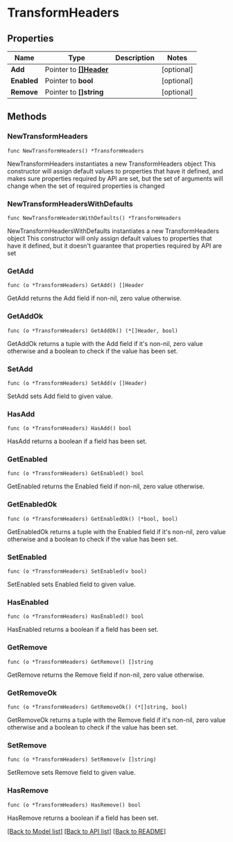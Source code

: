 # TransformHeaders

## Properties

Name | Type | Description | Notes
------------ | ------------- | ------------- | -------------
**Add** | Pointer to [**[]Header**](Header.md) |  | [optional] 
**Enabled** | Pointer to **bool** |  | [optional] 
**Remove** | Pointer to **[]string** |  | [optional] 

## Methods

### NewTransformHeaders

`func NewTransformHeaders() *TransformHeaders`

NewTransformHeaders instantiates a new TransformHeaders object
This constructor will assign default values to properties that have it defined,
and makes sure properties required by API are set, but the set of arguments
will change when the set of required properties is changed

### NewTransformHeadersWithDefaults

`func NewTransformHeadersWithDefaults() *TransformHeaders`

NewTransformHeadersWithDefaults instantiates a new TransformHeaders object
This constructor will only assign default values to properties that have it defined,
but it doesn't guarantee that properties required by API are set

### GetAdd

`func (o *TransformHeaders) GetAdd() []Header`

GetAdd returns the Add field if non-nil, zero value otherwise.

### GetAddOk

`func (o *TransformHeaders) GetAddOk() (*[]Header, bool)`

GetAddOk returns a tuple with the Add field if it's non-nil, zero value otherwise
and a boolean to check if the value has been set.

### SetAdd

`func (o *TransformHeaders) SetAdd(v []Header)`

SetAdd sets Add field to given value.

### HasAdd

`func (o *TransformHeaders) HasAdd() bool`

HasAdd returns a boolean if a field has been set.

### GetEnabled

`func (o *TransformHeaders) GetEnabled() bool`

GetEnabled returns the Enabled field if non-nil, zero value otherwise.

### GetEnabledOk

`func (o *TransformHeaders) GetEnabledOk() (*bool, bool)`

GetEnabledOk returns a tuple with the Enabled field if it's non-nil, zero value otherwise
and a boolean to check if the value has been set.

### SetEnabled

`func (o *TransformHeaders) SetEnabled(v bool)`

SetEnabled sets Enabled field to given value.

### HasEnabled

`func (o *TransformHeaders) HasEnabled() bool`

HasEnabled returns a boolean if a field has been set.

### GetRemove

`func (o *TransformHeaders) GetRemove() []string`

GetRemove returns the Remove field if non-nil, zero value otherwise.

### GetRemoveOk

`func (o *TransformHeaders) GetRemoveOk() (*[]string, bool)`

GetRemoveOk returns a tuple with the Remove field if it's non-nil, zero value otherwise
and a boolean to check if the value has been set.

### SetRemove

`func (o *TransformHeaders) SetRemove(v []string)`

SetRemove sets Remove field to given value.

### HasRemove

`func (o *TransformHeaders) HasRemove() bool`

HasRemove returns a boolean if a field has been set.


[[Back to Model list]](../README.md#documentation-for-models) [[Back to API list]](../README.md#documentation-for-api-endpoints) [[Back to README]](../README.md)


